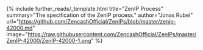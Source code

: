 {%
  include further_reads/_template.html
  title="ZenIP Process"
  summary="The specification of the ZenIP process."
  author="Jonas Rubel"
  url="https://github.com/ZencashOfficial/ZenIPs/blob/master/zenip-42000.md"
  image="https://raw.githubusercontent.com/ZencashOfficial/ZenIPs/master/ZenIP-42000/ZenIP-42000-1.png"
%}
